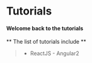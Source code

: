# Tutorials

#### Welcome back to the tutorials

** The list of tutorials include **

> - ReactJS - Angular2